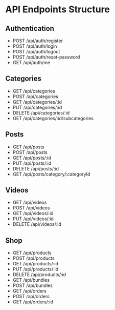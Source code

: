 # API Endpoints Structure

## Authentication
- POST /api/auth/register
- POST /api/auth/login
- POST /api/auth/logout
- POST /api/auth/reset-password
- GET /api/auth/me

## Categories
- GET /api/categories
- POST /api/categories
- GET /api/categories/:id
- PUT /api/categories/:id
- DELETE /api/categories/:id
- GET /api/categories/:id/subcategories

## Posts
- GET /api/posts
- POST /api/posts
- GET /api/posts/:id
- PUT /api/posts/:id
- DELETE /api/posts/:id
- GET /api/posts/category/:categoryId

## Videos
- GET /api/videos
- POST /api/videos
- GET /api/videos/:id
- PUT /api/videos/:id
- DELETE /api/videos/:id

## Shop
- GET /api/products
- POST /api/products
- GET /api/products/:id
- PUT /api/products/:id
- DELETE /api/products/:id
- GET /api/bundles
- POST /api/bundles
- GET /api/orders
- POST /api/orders
- GET /api/orders/:id 